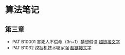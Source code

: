 # 算法笔记

## 第三章

- PAT B10001 害死人不偿命（3n+1）猜想假设 [超链接文字](./algorithm3_1.cpp)
- PAT B1032 挖掘机技术哪家强 [超链接文字](./algorithm3_2.cpp)
